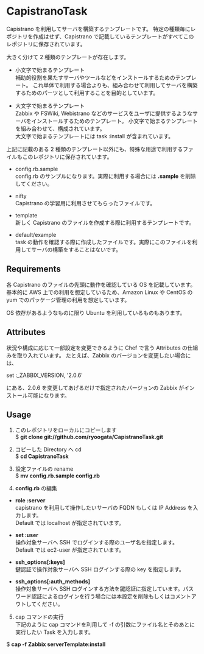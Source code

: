 CapistranoTask
==============
Capistrano を利用してサーバを構築するテンプレートです。
特定の種類毎にレポジトリを作成はせず、Capistrano で記載しているテンプレートがすべてこのレポジトリに保存されています。

大きく分けて 2 種類のテンプレートが存在します。

* 小文字で始まるテンプレート  
補助的役割を果たすサーバやツールなどをインストールするためのテンプレート。
これ単体で利用する場合よりも、組み合わせて利用してサーバを構築するためのパーツとして利用することを目的としています。

* 大文字で始まるテンプレート  
Zabbix や FSWiki, Webistrano などのサービスをユーザに提供するようなサーバをインストールするためのテンプレート。
小文字で始まるテンプレートを組み合わせて、構成されています。  
大文字で始まるテンプレートには task :install が含まれています。


上記に記載のある 2 種類のテンプレート以外にも、特殊な用途で利用するファイルもこのレポジトリに保存されています。

* config.rb.sample  
config.rb のサンプルになります。実際に利用する場合には **.sample** を削除してください。

* nifty  
Capistrano の学習用に利用させてもらったファイルです。

* template  
新しく Capistrano のファイルを作成する際に利用するテンプレートです。


* default/example  
task の動作を確認する際に作成したファイルです。実際にこのファイルを利用してサーバの構築をすることはないです。


Requirements
------------
各 Capistrano のファイルの先頭に動作を確認している OS を記載しています。
基本的に AWS 上での利用を想定しているため、Amazon Linux や CentOS の yum でのパッケージ管理の利用を想定しています。

OS 依存があるようなものに限り Ubuntu を利用しているものもあります。


Attributes
----------
状況や構成に応じて一部設定を変更できるように Chef で言う Attributes の仕組みを取り入れています。
たとえば、Zabbix のバージョンを変更したい場合には、

set :_ZABBIX_VERSION, '2.0.6'

にある、2.0.6 を変更してあげるだけで指定されたバージョンの Zabbix がインストール可能になります。


Usage
-----
1. このレポジトリをローカルにコピーします  
  $ __git clone git://github.com/ryoogata/CapistranoTask.git__  

2. コピーした Directory へ cd  
  $ __cd CapistranoTask__

3. 設定ファイルの rename  
  $ __mv config.rb.sample config.rb__  

4. __config.rb__ の編集
 - __role :server__    
 capistrano を利用して操作したいサーバの FQDN もしくは IP Address を入力します。  
 Default では localhost が指定されています。  

 - __set :user__    
 操作対象サーバへ SSH でログインする際のユーザ名を指定します。  
 Default では ec2-user が指定されています。  

 - __ssh_options[:keys]__  
 鍵認証で操作対象サーバへ SSH ログインする際の key を指定します。

 - __ssh\_options[:auth_methods]__  
 操作対象サーバへ SSH ログインする方法を鍵認証に指定しています。パスワード認証によるログインを行う場合には本設定を削除もしくはコメントアウトしてください。


5. cap コマンドの実行  
下記のように cap コマンドを利用して -f の引数にファイル名とそのあとに実行したい Task を入力します。  
    
  $ __cap -f Zabbix serverTemplate:install__